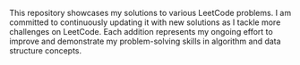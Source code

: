 This repository showcases my solutions to various LeetCode problems. 
I am committed to continuously updating it with new solutions as I tackle more challenges on LeetCode. 
Each addition represents my ongoing effort to improve and demonstrate my problem-solving skills in algorithm and data structure concepts.
